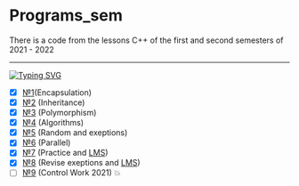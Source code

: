# Programs_sem
There is a code from the lessons C++ of the first and second semesters of 2021 - 2022

---

[![Typing SVG](https://readme-typing-svg.herokuapp.com?color=7D43F7&background=FF54C800&lines=Homeworks)](https://git.io/typing-svg)



- [X] [№1](https://github.com/SerikovAleksey/Programs_sem/tree/main/Lessons_2_semester/1_sem_encapsulation)(Encapsulation)
- [X] [№2](https://github.com/SerikovAleksey/Programs_sem/tree/main/Lessons_2_semester/3_sem_inheritance) (Inheritance)
- [X] [№3](https://github.com/SerikovAleksey/Programs_sem/tree/main/Lessons_2_semester/4_sem_polymorphism) (Polymorphism)
- [X] [№4](https://github.com/SerikovAleksey/Programs_sem/tree/main/Lessons_2_semester/5_sem_algorithms) (Algorithms)
- [X] [№5](https://github.com/SerikovAleksey/Programs_sem/tree/main/Lessons_2_semester/6_sem_random_exeptions) (Random and exeptions)
- [X] [№6](https://github.com/SerikovAleksey/Programs_sem/tree/main/Lessons_2_semester/7_sem_parallel) (Parallel)
- [X] [№7](https://github.com/SerikovAleksey/Programs_sem/tree/main/Lessons_2_semester/9_sem_practice) (Practice and [LMS](https://github.com/SerikovAleksey/Programs_sem/tree/main/Lessons_2_semester/LMS_STL_2))
- [X] [№8](https://github.com/SerikovAleksey/Programs_sem/tree/main/Lessons_2_semester/10_sem_exeptions) (Revise exeptions and [LMS](https://github.com/SerikovAleksey/Programs_sem/tree/main/Lessons_2_semester/LMS_STL_3))
- [ ] [№9](https://github.com/SerikovAleksey/Programs_sem/tree/main/Lessons_2_semester/KR_2021) (Control Work 2021) 💥
